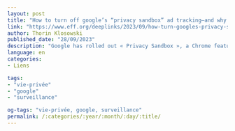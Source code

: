 ```yaml
---
layout: post
title: "How to turn off google’s “privacy sandbox” ad tracking—and why you should"
link: "https://www.eff.org/deeplinks/2023/09/how-turn-googles-privacy-sandbox-ad-tracking-and-why-you-should"
author: Thorin Klosowski
published_date: "28/09/2023"
description: "Google has rolled out « Privacy Sandbox », a Chrome feature first announced back in 2019 that, among other things, exchanges third-party cookies—the most common form of tracking technology—for what the company is now calling « Topics ». Topics is a response to pushback against Google’s proposed Federated Learning of Cohorts (FLoC), which we called « a terrible idea » because it gave Google even more control over advertising in its browser while not truly protecting user privacy. While there have been some changes to how this works since 2019, Topics is still tracking your internet use for Google’s behavioral advertising."
language: en
categories:
- Liens

tags:
- "vie-privée"
- "google"
- "surveillance"

og-tags: "vie-privée, google, surveillance"
permalink: /:categories/:year/:month/:day/:title/
---
```

